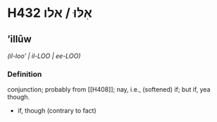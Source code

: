 # H432 אִלּוּ / אלו

## ʼillûw

_(il-loo' | il-LOO | ee-LOO)_

### Definition

conjunction; probably from [[H408]]; nay, i.e., (softened) if; but if, yea though.

- if, though (contrary to fact)
